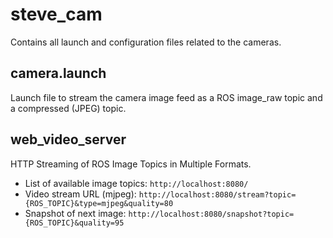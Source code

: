 # steve_cam
Contains all launch and configuration files related to the cameras.

## camera.launch
Launch file to stream the camera image feed as a ROS image_raw topic and a compressed (JPEG) topic.

## web_video_server
HTTP Streaming of ROS Image Topics in Multiple Formats.

* List of available image topics: `http://localhost:8080/`
* Video stream URL (mjpeg): `http://localhost:8080/stream?topic={ROS_TOPIC}&type=mjpeg&quality=80`
* Snapshot of next image: `http://localhost:8080/snapshot?topic={ROS_TOPIC}&quality=95`
